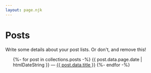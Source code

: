 ```yaml
---
layout: page.njk
---
```


# Posts

Write some details about your post lists. Or don't, and remove this!

<ul>
    {%- for post in collections.posts -%}
    <li{% if page.url == post.url %} aria-current="page"{% endif %}>{{ post.data.page.date | htmlDateString }} — <a href='{{ post.url }}'>{{ post.data.title }}</a></li>
    {%- endfor -%}
</ul>